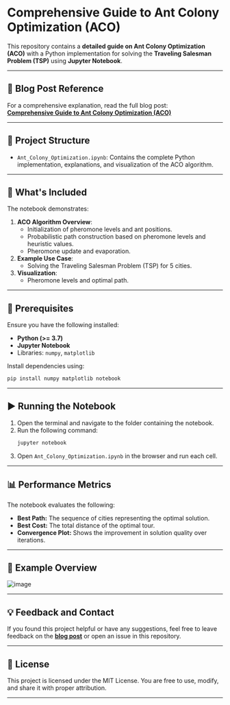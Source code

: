 # **Comprehensive Guide to Ant Colony Optimization (ACO)**

This repository contains a **detailed guide on Ant Colony Optimization (ACO)** with a Python implementation for solving the **Traveling Salesman Problem (TSP)** using **Jupyter Notebook**.

---

## **🔗 Blog Post Reference**

For a comprehensive explanation, read the full blog post:  
[**Comprehensive Guide to Ant Colony Optimization (ACO)**](https://siddhantbhattarai.hashnode.dev/comprehensive-guide-to-ant-colony-optimization-aco)

---

## **📁 Project Structure**

- `Ant_Colony_Optimization.ipynb`: Contains the complete Python implementation, explanations, and visualization of the ACO algorithm.

---

## **🚀 What's Included**

The notebook demonstrates:
1. **ACO Algorithm Overview**:
   - Initialization of pheromone levels and ant positions.
   - Probabilistic path construction based on pheromone levels and heuristic values.
   - Pheromone update and evaporation.
2. **Example Use Case**:
   - Solving the Traveling Salesman Problem (TSP) for 5 cities.
3. **Visualization**:
   - Pheromone levels and optimal path.

---

## **🔧 Prerequisites**

Ensure you have the following installed:
- **Python (>= 3.7)**
- **Jupyter Notebook**
- Libraries: `numpy`, `matplotlib`

Install dependencies using:
```bash
pip install numpy matplotlib notebook
```

---

## **▶️ Running the Notebook**

1. Open the terminal and navigate to the folder containing the notebook.
2. Run the following command:
   ```bash
   jupyter notebook
   ```
3. Open `Ant_Colony_Optimization.ipynb` in the browser and run each cell.

---

## **📊 Performance Metrics**

The notebook evaluates the following:
- **Best Path:** The sequence of cities representing the optimal solution.
- **Best Cost:** The total distance of the optimal tour.
- **Convergence Plot:** Shows the improvement in solution quality over iterations.

---

## **📝 Example Overview**

![image](https://github.com/user-attachments/assets/343406b2-fad3-4fbb-82fe-6960d6392fdd)

---

## **💡 Feedback and Contact**

If you found this project helpful or have any suggestions, feel free to leave feedback on the [**blog post**](https://siddhantbhattarai.hashnode.dev/comprehensive-guide-to-ant-colony-optimization-aco) or open an issue in this repository.

---

## **📝 License**

This project is licensed under the MIT License. You are free to use, modify, and share it with proper attribution.

---
